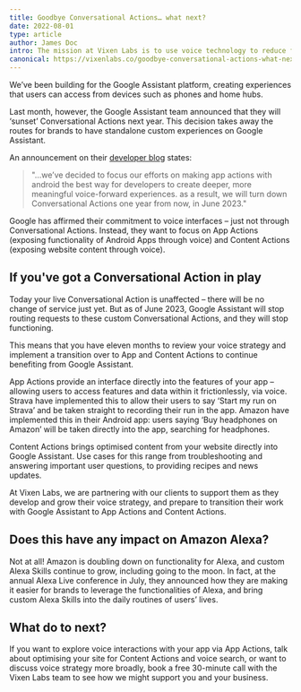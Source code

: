 ```yaml
---
title: Goodbye Conversational Actions… what next?
date: 2022-08-01
type: article
author: James Doc
intro: The mission at Vixen Labs is to use voice technology to reduce friction, increase empathy, and drive customer and business value. It makes sense, then, that we’ve been building for the Google Assistant platform… but what now?
canonical: https://vixenlabs.co/goodbye-conversational-actions-what-next
---
```


We’ve been building for the Google Assistant platform, creating experiences that users can access from devices such as phones and home hubs.

Last month, however, the Google Assistant team announced that they will ‘sunset’ Conversational Actions next year. This decision takes away the routes for brands to have standalone custom experiences on Google Assistant.

An announcement on their [developer blog](https://developers.googleblog.com/2022/06/Helping-Developers-Create-Meaningful-Voice-Interactions-with-Android.html) states:

> "…we’ve decided to focus our efforts on making app actions with android the best way for developers to create deeper, more meaningful voice-forward experiences. as a result, we will turn down Conversational Actions one year from now, in June 2023."

Google has affirmed their commitment to voice interfaces – just not through Conversational Actions. Instead, they want to focus on App Actions (exposing functionality of Android Apps through voice) and Content Actions (exposing website content through voice).

## If you've got a Conversational Action in play

Today your live Conversational Action is unaffected – there will be no change of service just yet. But as of June 2023, Google Assistant will stop routing requests to these custom Conversational Actions, and they will stop functioning.

This means that you have eleven months to review your voice strategy and implement a transition over to App and Content Actions to continue benefiting from Google Assistant.

App Actions provide an interface directly into the features of your app – allowing users to access features and data within it frictionlessly, via voice. Strava have implemented this to allow their users to say ‘Start my run on Strava’ and be taken straight to recording their run in the app. Amazon have implemented this in their Android app: users saying ‘Buy headphones on Amazon’ will be taken directly into the app, searching for headphones.

Content Actions brings optimised content from your website directly into Google Assistant. Use cases for this range from troubleshooting and answering important user questions, to providing recipes and news updates.

At Vixen Labs, we are partnering with our clients to support them as they develop and grow their voice strategy, and prepare to transition their work with Google Assistant to App Actions and Content Actions.

## Does this have any impact on Amazon Alexa?

Not at all! Amazon is doubling down on functionality for Alexa, and custom Alexa Skills continue to grow, including going to the moon. In fact, at the annual Alexa Live conference in July, they announced how they are making it easier for brands to leverage the functionalities of Alexa, and bring custom Alexa Skills into the daily routines of users’ lives.


## What do to next?

If you want to explore voice interactions with your app via App Actions, talk about optimising your site for Content Actions and voice search, or want to discuss voice strategy more broadly, book a free 30-minute call with the Vixen Labs team to see how we might support you and your business.
